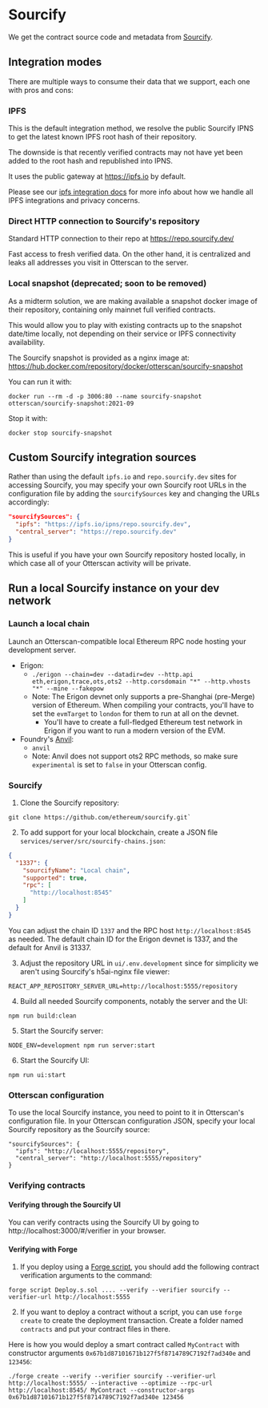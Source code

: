 # Sourcify

We get the contract source code and metadata from [Sourcify](https://sourcify.dev/).

## Integration modes

There are multiple ways to consume their data that we support, each one with pros and cons:

### IPFS

This is the default integration method, we resolve the public Sourcify IPNS to get the latest known IPFS root hash of their repository.

The downside is that recently verified contracts may not have yet been added to the root hash and republished into IPNS.

It uses the public gateway at https://ipfs.io by default.

Please see our [ipfs integration docs](./ipfs.md) for more info about how we handle all IPFS integrations and privacy concerns.

### Direct HTTP connection to Sourcify's repository

Standard HTTP connection to their repo at https://repo.sourcify.dev/

Fast access to fresh verified data. On the other hand, it is centralized and leaks all addresses you visit in Otterscan to the server.

### Local snapshot **(deprecated; soon to be removed)**

As a midterm solution, we are making available a snapshot docker image of their repository, containing only mainnet full verified contracts.

This would allow you to play with existing contracts up to the snapshot date/time locally, not depending on their service or IPFS connectivity availability.

The Sourcify snapshot is provided as a nginx image at: https://hub.docker.com/repository/docker/otterscan/sourcify-snapshot

You can run it with:

```
docker run --rm -d -p 3006:80 --name sourcify-snapshot otterscan/sourcify-snapshot:2021-09
```

Stop it with:

```
docker stop sourcify-snapshot
```

## Custom Sourcify integration sources

Rather than using the default `ipfs.io` and `repo.sourcify.dev` sites for accessing Sourcify, you may specify your own Sourcify root URLs in the configuration file by adding the `sourcifySources` key and changing the URLs accordingly:
```json
"sourcifySources": {
  "ipfs": "https://ipfs.io/ipns/repo.sourcify.dev",
  "central_server": "https://repo.sourcify.dev"
}
```

This is useful if you have your own Sourcify repository hosted locally, in which case all of your Otterscan activity will be private.

## Run a local Sourcify instance on your dev network

### Launch a local chain

Launch an Otterscan-compatible local Ethereum RPC node hosting your development server.

- Erigon:
  - `./erigon --chain=dev --datadir=dev --http.api eth,erigon,trace,ots,ots2 --http.corsdomain "*" --http.vhosts "*" --mine --fakepow`
  - Note: The Erigon devnet only supports a pre-Shanghai (pre-Merge) version of Ethereum. When compiling your contracts, you'll have to set the `evmTarget` to `london` for them to run at all on the devnet.
    - You'll have to create a full-fledged Ethereum test network in Erigon if you want to run a modern version of the EVM.
- Foundry's [Anvil](https://book.getfoundry.sh/reference/anvil/):
  - `anvil`
  - Note: Anvil does not support ots2 RPC methods, so make sure `experimental` is set to `false` in your Otterscan config.

### Sourcify

1. Clone the Sourcify repository:

```shell
git clone https://github.com/ethereum/sourcify.git`
```

2. To add support for your local blockchain, create a JSON file `services/server/src/sourcify-chains.json`:
```json
{
  "1337": {
    "sourcifyName": "Local chain",
    "supported": true,
    "rpc": [
      "http://localhost:8545"
    ]
  }
}
```

You can adjust the chain ID `1337` and the RPC host `http://localhost:8545` as needed. The default chain ID for the Erigon devnet is 1337, and the default for Anvil is 31337.

3. Adjust the repository URL in `ui/.env.development` since for simplicity we aren't using Sourcify's h5ai-nginx file viewer:

```shell
REACT_APP_REPOSITORY_SERVER_URL=http://localhost:5555/repository
```

4. Build all needed Sourcify components, notably the server and the UI:

```shell
npm run build:clean
```

5. Start the Sourcify server:

```shell
NODE_ENV=development npm run server:start
```

6. Start the Sourcify UI:

```shell
npm run ui:start
```

### Otterscan configuration

To use the local Sourcify instance, you need to point to it in Otterscan's configuration file.
In your Otterscan configuration JSON, specify your local Sourcify repository as the Sourcify source:

```
"sourcifySources": {
  "ipfs": "http://localhost:5555/repository",
  "central_server": "http://localhost:5555/repository"
}
```

### Verifying contracts

#### Verifying through the Sourcify UI

You can verify contracts using the Sourcify UI by going to http://localhost:3000/#/verifier in your browser.

#### Verifying with Forge

1. If you deploy using a [Forge script](https://book.getfoundry.sh/reference/forge/forge-script), you should add the following contract verification arguments to the command:

```shell
forge script Deploy.s.sol .... --verify --verifier sourcify --verifier-url http://localhost:5555
```

2. If you want to deploy a contract without a script, you can use `forge create` to create the deployment transaction. Create a folder named `contracts` and put your contract files in there.

Here is how you would deploy a smart contract called `MyContract` with constructor arguments `0x67b1d87101671b127f5f8714789C7192f7ad340e` and `123456`:

```shell
./forge create --verify --verifier sourcify --verifier-url http://localhost:5555/ --interactive --optimize --rpc-url http://localhost:8545/ MyContract --constructor-args 0x67b1d87101671b127f5f8714789C7192f7ad340e 123456
```
